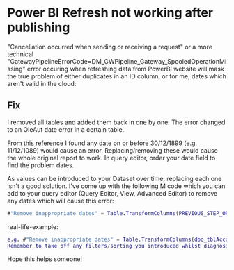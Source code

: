 # Power BI Refresh not working after publishing
"Cancellation occurred when sending or receiving a request" or a more technical "GatewayPipelineErrorCode=DM_GWPipeline_Gateway_SpooledOperationMissing" error occuring when refreshing data from PowerBI website will mask the true problem of either duplicates in an ID column, or for me, dates which aren't valid in the cloud:

## Fix
I removed all tables and added them back in one by one. The error changed to an OleAut date error in a certain table.

[From this reference](https://msdn.microsoft.com/en-us/library/system.datetime.fromoadate(v=vs.110).aspx) I found any date on or before 30/12/1899 (e.g. 11/12/1089) would cause an error. Replacing/removing these would cause the whole original report to work. In query editor, order your date field to find the problem dates.

As values can be introduced to your Dataset over time, replacing each one isn't a good solution. I've come up with the following M code which you can add to your query editor (Query Editor, View, Advanced Editor) to remove any dates which will cause this error:

```m
#"Remove inappropriate dates" = Table.TransformColumns(PREVIOUS_STEP_OR_TABLE_NAME, {"COLUMN_TO_AFFECT", each if _ < #date(1900, 1, 1) then #date(1900, 1, 1) else _}),
```

real-life-example:

```m
e.g. #"Remove inappropriate dates" = Table.TransformColumns(dbo_tblAccounts, {"DOB", each if _ < #date(1900, 1, 1) then #date(1900, 1, 1) else _}),
Remember to take off any filters/sorting you introduced whilst diagnosing your issue!
```

Hope this helps someone!